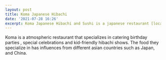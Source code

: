 ```yaml
---
layout: post
title: Koma Japanese Hibachi
date: '2021-07-28 16:26'
excerpt: Koma Japanese Hibachi and Sushi is a japanese restaurant [located](https://goo.gl/maps/NEXcrm48DVskbuke7) in Bishop's Corner, West Hartford Connecticut. 
---
```


Koma is a atmospheric restaurant that specializes in catering birthday parties , special celebrations and kid-friendly hibachi shows. The food they specialize in has influences from different asian countries such as Japan, and China. 
